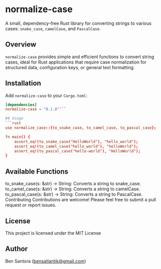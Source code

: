 # normalize-case

A small, dependency-free Rust library for converting strings to various cases: `snake_case`, `camelCase`, and `PascalCase`.

## Overview

`normalize-case` provides simple and efficient functions to convert string cases, ideal for Rust applications that require case normalization for structured data, configuration keys, or general text formatting.

## Installation

Add `normalize-case` to your `Cargo.toml`:

```toml
[dependencies]
normalize-case = "0.1.0"```

## Usage
```rust
use normalize_case::{to_snake_case, to_camel_case, to_pascal_case};

fn main() {
    assert_eq!(to_snake_case("HelloWorld"), "hello_world");
    assert_eq!(to_camel_case("hello_world"), "helloWorld");
    assert_eq!(to_pascal_case("hello-world"), "HelloWorld");
}
```

## Available Functions
to_snake_case(s: &str) -> String: Converts a string to snake_case.
to_camel_case(s: &str) -> String: Converts a string to camelCase.
to_pascal_case(s: &str) -> String: Converts a string to PascalCase.
Contributing
Contributions are welcome! Please feel free to submit a pull request or report issues.

## License
This project is licensed under the MIT License

## Author
Ben Santora (<bensatlantik@gmail.com>)